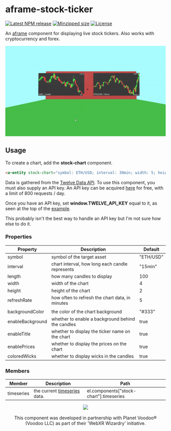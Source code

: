 # aframe-stock-ticker

[![Latest NPM release](https://img.shields.io/npm/v/aframe-stock-ticker.svg)](https://www.npmjs.com/package/aframe-stock-ticker)
[![Minzipped size](https://badgen.net/bundlephobia/minzip/aframe-stock-ticker)](https://bundlephobia.com/result?p=aframe-stock-ticker)
[![License](https://img.shields.io/badge/license-MIT-007ec6.svg)](https://github.com/ryota-mitarai/aframe-stock-ticker/blob/master/LICENSE)

An [aframe](https://github.com/aframevr/aframe) component for displaying live stock tickers. Also works with cryptocurrency and forex.

![Example gif](https://github.com/ryota-mitarai/aframe-stock-ticker/blob/master/examples/preview.gif)

## Usage

To create a chart, add the **stock-chart** component.

```html
<a-entity stock-chart="symbol: ETH/USD; interval: 30min; width: 5; height: 2.5;"></a-entity>
```

Data is gathered from the [Twelve Data API](https://rapidapi.com/twelvedata/api/twelve-data1). To use this component, you must also supply an API key. An API key can be acquired [here](https://rapidapi.com/twelvedata/api/twelve-data1/pricing) for free, with a limit of 800 requests / day.

Once you have an API key, set **window.TWELVE_API_KEY** equal to it, as seen at the top of the [example](https://github.com/ryota-mitarai/aframe-stock-ticker/blob/master/examples/index.html).

This probably isn't the best way to handle an API key but I'm not sure how else to do it.

### Properties

| Property         | Description                                       | Default   |
| ---------------- | ------------------------------------------------- | --------- |
| symbol           | symbol of the target asset                        | "ETH/USD" |
| interval         | chart interval, how long each candle represents   | "15min"   |
| length           | how many candles to display                       | 100       |
| width            | width of the chart                                | 4         |
| height           | height of the chart                               | 2         |
| refreshRate      | how often to refresh the chart data, in minutes   | 5         |
|                  |                                                   |           |
| backgroundColor  | the color of the chart background                 | "#333"    |
| enableBackground | whether to enable a background behind the candles | true      |
| enableTitle      | whether to display the ticker name on the chart   | true      |
| enablePrices     | whether to display the prices on the chart        | true      |
| coloredWicks     | whether to display wicks in the candles           | true      |

### Members

| Member     | Description                                                             | Path                                    |
| ---------- | ----------------------------------------------------------------------- | --------------------------------------- |
| timeseries | the current [timeseries](https://twelvedata.com/docs#time-series) data. | el.components["stock-chart"].timeseries |

<p align="center">
  <a href="https://planetvoodoo.org/" target="_blank">
    <img width="120px" src="https://planetvoodoo.org/branding/planet-voodoo-logo-1000px.png">
  </a>
</p>

<p align="center">This component was developed in partnership with Planet Voodoo® (Voodoo LLC) as part of their 'WebXR Wizardry' initiative.</p>
